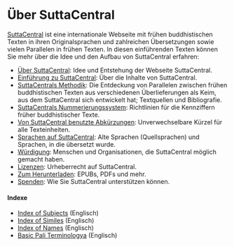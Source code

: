 # Über SuttaCentral
<a href="https://suttacentral.net" target="_blank">SuttaCentral</a> ist eine internationale Webseite mit frühen buddhistischen Texten in ihren Originalsprachen und zahlreichen Übersetzungen sowie vielen Parallelen in frühen Texten. In diesen einführenden Texten können Sie mehr über die Idee und den Aufbau von SuttaCentral erfahren:

- [Über SuttaCentral](https://sc-voice.github.io/dhammaregen/docs/sc/uber-suttacentral): Idee und Entstehung der Webseite SuttaCentral.
- [Einführung zu SuttaCentral](https://sc-voice.github.io/dhammaregen/docs/sc/einfuhrung-sc): Über die Inhalte von SuttaCentral.
- [SuttaCentrals Methodik](https://sc-voice.github.io/dhammaregen/docs/sc/methodik-sc): Die Entdeckung von Parallelen zwischen frühen buddhistischen Texten aus verschiedenen Überlieferungen als Keim, aus dem SuttaCentral sich entwickelt hat; Textquellen und Bibliografie.
- [SuttaCentrals Nummerierungssystem](https://sc-voice.github.io/dhammaregen/docs/sc/nummerierung-sc): Richtlinien für die Kennziffern früher buddhistischer Texte.
- [Von SuttaCentral benutzte Abkürzungen](https://sc-voice.github.io/dhammaregen/docs/sc/abkurzungen): Unverwechselbare Kürzel für alle Texteinheiten.
- [Sprachen auf SuttaCentral](https://sc-voice.github.io/dhammaregen/docs/sc/sprachen-sc): Alte Sprachen (Quellsprachen) und Sprachen, in die übersetzt wurde.
- [Würdigung](https://sc-voice.github.io/dhammaregen/docs/sc/wurdigung): Menschen und Organisationen, die SuttaCentral möglich gemacht haben.
- [Lizenzen](https://sc-voice.github.io/dhammaregen/docs/sc/lizenzen): Urheberrecht auf SuttaCentral.
- [Zum Herunterladen](https://sc-voice.github.io/dhammaregen/docs/sc/herunterladen): EPUBs, PDFs und mehr.
- [Spenden](https://sc-voice.github.io/dhammaregen/docs/sc/spenden-sc): Wie Sie SuttaCentral unterstützen können.

#### Indexe
- <a href="https://suttacentral.net/subjects" target="_blank">Index of Subjects</a> (Englisch)
- <a href="https://suttacentral.net/similes" target="_blank">Index of Similes</a> (Englisch)
- <a href="https://suttacentral.net/names" target="_blank">Index of Names</a> (Englisch)
- <a href="https://suttacentral.net/terminology" target="_blank">Basic Pali Terminologya</a> (Englisch)
